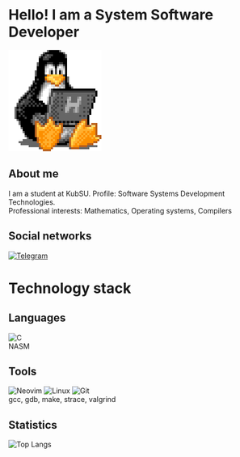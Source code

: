 # Hello! I am a System Software Developer

![gif](tux-linux-penguin.gif)

## About me
I am a student at KubSU. Profile: Software Systems Development Technologies.\
Professional interests: Mathematics, Operating systems, Compilers

## Social networks
[![Telegram](telegram.gif)](https://t.me/DiSkillsDeveloper)

# Technology stack

## Languages
![C](https://img.shields.io/badge/c-%2300599C.svg?style=for-the-badge&logo=c&logoColor=white)
\
NASM

## Tools
![Neovim](https://img.shields.io/badge/NeoVim-%2357A143.svg?&style=for-the-badge&logo=neovim&logoColor=white)
![Linux](https://img.shields.io/badge/Linux-FCC624?style=for-the-badge&logo=linux&logoColor=black)
![Git](https://img.shields.io/badge/-Git-black?style=for-the-badge&logo=git)
\
gcc, gdb, make, strace, valgrind

## Statistics

![Top Langs](https://github-readme-stats.vercel.app/api/top-langs/?username=DiSkills&layout=donut&theme=gruvbox&hide=html)
